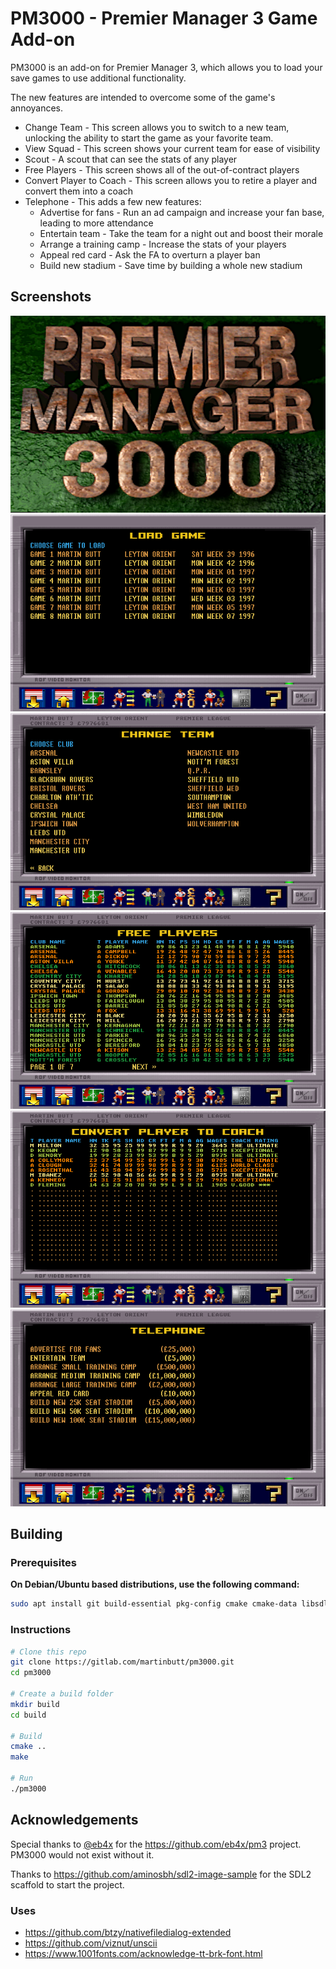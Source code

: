 # PM3000 - Premier Manager 3 Game Add-on

PM3000 is an add-on for Premier Manager 3, which allows you to load your save games to use additional functionality.

The new features are intended to overcome some of the game's annoyances.
- Change Team - This screen allows you to switch to a new team, unlocking the ability to start the game as your favorite team.
- View Squad - This screen shows your current team for ease of visibility
- Scout - A scout that can see the stats of any player
- Free Players - This screen shows all of the out-of-contract players
- Convert Player to Coach - This screen allows you to retire a player and convert them into a coach
- Telephone - This adds a few new features:
  - Advertise for fans - Run an ad campaign and increase your fan base, leading to more attendance
  - Entertain team - Take the team for a night out and boost their morale
  - Arrange a training camp - Increase the stats of your players
  - Appeal red card - Ask the FA to overturn a player ban
  - Build new stadium - Save time by building a whole new stadium

## Screenshots
![Loading Screen](https://raw.githubusercontent.com/martinbutt/pm3000/refs/heads/main/docs/screenshots/loading.png)
![Load Game](https://raw.githubusercontent.com/martinbutt/pm3000/refs/heads/main/docs/screenshots/load-game.png)
![Change Team](https://raw.githubusercontent.com/martinbutt/pm3000/refs/heads/main/docs/screenshots/change-team.png)
![Free Players](https://raw.githubusercontent.com/martinbutt/pm3000/refs/heads/main/docs/screenshots/free-players.png)
![Convert Coach](https://raw.githubusercontent.com/martinbutt/pm3000/refs/heads/main/docs/screenshots/convert-coach.png)
![Telephone](https://raw.githubusercontent.com/martinbutt/pm3000/refs/heads/main/docs/screenshots/telephone.png)

## Building

### Prerequisites

**On Debian/Ubuntu based distributions, use the following command:**

```sh
sudo apt install git build-essential pkg-config cmake cmake-data libsdl2-dev libsdl2-image-dev libsdl2-ttf-dev libgtk-3-dev
```

### Instructions

```sh
# Clone this repo
git clone https://gitlab.com/martinbutt/pm3000.git
cd pm3000

# Create a build folder
mkdir build
cd build

# Build
cmake ..
make

# Run
./pm3000
```

## Acknowledgements
Special thanks to [@eb4x](https://www.github.com/eb4x) for the https://github.com/eb4x/pm3 project. PM3000 would not exist without it.

Thanks to https://github.com/aminosbh/sdl2-image-sample for the SDL2 scaffold to start the project.

### Uses
- https://github.com/btzy/nativefiledialog-extended
- https://github.com/viznut/unscii
- https://www.1001fonts.com/acknowledge-tt-brk-font.html
